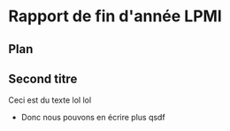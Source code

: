 # Rapport de fin d'année LPMI

## Plan

## Second titre
Ceci est du texte
lol lol

- Donc nous pouvons en écrire plus qsdf